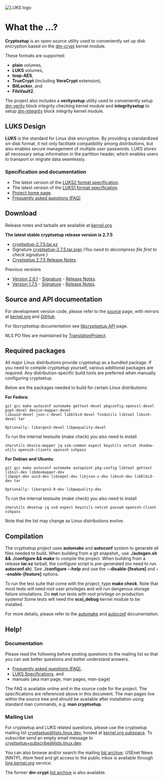 ![LUKS logo](https://gitlab.com/cryptsetup/cryptsetup/wikis/luks-logo.png)

What the ...?
=============
**Cryptsetup** is an open-source utility used to conveniently set up disk encryption based
on the [dm-crypt](https://gitlab.com/cryptsetup/cryptsetup/wikis/DMCrypt) kernel module.

These formats are supported:
  * **plain** volumes,
  * **LUKS** volumes,
  * **loop-AES**,
  * **TrueCrypt** (including **VeraCrypt** extension),
  * **BitLocker**, and
  * **FileVault2**.

The project also includes a **veritysetup** utility used to conveniently setup
[dm-verity](https://gitlab.com/cryptsetup/cryptsetup/wikis/DMVerity)
block integrity checking kernel module and **integritysetup** to setup
[dm-integrity](https://gitlab.com/cryptsetup/cryptsetup/wikis/DMIntegrity)
block integrity kernel module.

LUKS Design
-----------
**LUKS** is the standard for Linux disk encryption. By providing a standardized on-disk format,
it not only facilitate compatibility among distributions, but also enables secure management
of multiple user passwords. LUKS stores all necessary setup information in the partition header,
which enables users to transport or migrate data seamlessly.

### Specification and documentation
  * The latest version of the
  [LUKS2 format specification](https://gitlab.com/cryptsetup/LUKS2-docs).
  * The latest version of the
  [LUKS1 format specification](https://www.kernel.org/pub/linux/utils/cryptsetup/LUKS_docs/on-disk-format.pdf).
  * [Project home page](https://gitlab.com/cryptsetup/cryptsetup/).
  * [Frequently asked questions (FAQ)](https://gitlab.com/cryptsetup/cryptsetup/wikis/FrequentlyAskedQuestions)

Download
--------
Release notes and tarballs are available at
[kernel.org](https://www.kernel.org/pub/linux/utils/cryptsetup/).

**The latest stable cryptsetup release version is 2.7.5**
  * [cryptsetup-2.7.5.tar.xz](https://www.kernel.org/pub/linux/utils/cryptsetup/v2.7/cryptsetup-2.7.5.tar.xz)
  * Signature [cryptsetup-2.7.5.tar.sign](https://www.kernel.org/pub/linux/utils/cryptsetup/v2.7/cryptsetup-2.7.5.tar.sign)
    _(You need to decompress file first to check signature.)_
  * [Cryptsetup 2.7.5 Release Notes](https://www.kernel.org/pub/linux/utils/cryptsetup/v2.7/v2.7.5-ReleaseNotes).

Previous versions
 * [Version 2.6.1](https://www.kernel.org/pub/linux/utils/cryptsetup/v2.6/cryptsetup-2.6.1.tar.xz) -
   [Signature](https://www.kernel.org/pub/linux/utils/cryptsetup/v2.6/cryptsetup-2.6.1.tar.sign) -
   [Release Notes](https://www.kernel.org/pub/linux/utils/cryptsetup/v2.5/v2.5.0-ReleaseNotes).
 * [Version 1.7.5](https://www.kernel.org/pub/linux/utils/cryptsetup/v1.7/cryptsetup-1.7.5.tar.xz) -
   [Signature](https://www.kernel.org/pub/linux/utils/cryptsetup/v1.7/cryptsetup-1.7.5.tar.sign) -
   [Release Notes](https://www.kernel.org/pub/linux/utils/cryptsetup/v1.7/v1.7.5-ReleaseNotes).

Source and API documentation
----------------------------
For development version code, please refer to the
[source](https://gitlab.com/cryptsetup/cryptsetup/tree/master) page, with mirrors
at [kernel.org](https://git.kernel.org/cgit/utils/cryptsetup/cryptsetup.git/) and
[GitHub](https://github.com/mbroz/cryptsetup).

For libcryptsetup documentation see
[libcryptsetup API](https://mbroz.fedorapeople.org/libcryptsetup_API/) page.

NLS PO files are maintained by
[TranslationProject](https://translationproject.org/domain/cryptsetup.html).

Required packages
-----------------
All major Linux distributions provide cryptsetup as a bundled package. If you need
to compile cryptsetup yourself, various additional packages are required.
Any distribution-specific build tools are preferred when manually configuring cryptsetup.

Below are the packages needed to build for certain Linux distributions:

**For Fedora**:
```
git gcc make autoconf automake gettext-devel pkgconfig openssl-devel popt-devel device-mapper-devel
libuuid-devel json-c-devel libblkid-devel findutils libtool libssh-devel tar

Optionally: libargon2-devel libpwquality-devel
```
To run the internal testsuite (make check) you also need to install
```
sharutils device-mapper jq vim-common expect keyutils netcat shadow-utils openssh-clients openssh sshpass
```

**For Debian and Ubuntu**:
```
git gcc make autoconf automake autopoint pkg-config libtool gettext libssl-dev libdevmapper-dev
libpopt-dev uuid-dev libsepol-dev libjson-c-dev libssh-dev libblkid-dev tar

Optionally: libargon2-0-dev libpwquality-dev
```
To run the internal testsuite (make check) you also need to install
```
sharutils dmsetup jq xxd expect keyutils netcat passwd openssh-client sshpass
```

Note that the list may change as Linux distributions evolve.

Compilation
-----------
The cryptsetup project uses **automake** and **autoconf** system to generate all files needed to build.
When building from a git snapshot,, use **./autogen.sh && ./configure && make**
to compile the project. When building from a release **tar.xz** tarball, the configure script
is pre-generated (no need to run **autoconf.sh**).
See **./configure --help** and use the **--disable-[feature]** and **--enable-[feature]** options.

To run the test suite that come with the project, type **make check**.
Note that most tests will need root user privileges and will run dangerous storage failure simulations.
Do **not** run tests with root privilege on production systems! Some tests will need the **scsi_debug**
kernel module to be installed.

For more details, please refer to the
[automake](https://www.gnu.org/software/automake/manual/automake.html) and
[autoconf](https://www.gnu.org/savannah-checkouts/gnu/autoconf/manual/autoconf.html) documentation.

Help!
-----
### Documentation
Please read the following before posting questions to the mailing list so that
you can ask better questions and better understand answers.

* [Frequently asked questions (FAQ)](https://gitlab.com/cryptsetup/cryptsetup/wikis/FrequentlyAskedQuestions),
* [LUKS Specifications](#specification-and-documentation), and
* manuals (aka man page, man pages, man-page) 

The FAQ is available online and in the source code for the project. The specifications are
referenced above in this document. The man pages live within the source tree and should be
available after installation using standard man commands, e.g. **man cryptsetup**.

### Mailing List
For cryptsetup and LUKS related questions, please use the cryptsetup mailing list
[cryptsetup@lists.linux.dev](mailto:cryptsetup@lists.linux.dev),
hosted at [kernel.org subspace](https://subspace.kernel.org/lists.linux.dev.html).
To subscribe send an empty email message to
[cryptsetup+subscribe@lists.linux.dev](mailto:cryptsetup+subscribe@lists.linux.dev).

You can also browse and/or search the mailing [list archive](https://lore.kernel.org/cryptsetup/).
USEnet News (NNTP), Atom feed and git access to the public inbox is available through
[lore.kernel.org](https://lore.kernel.org) service.

The former **dm-crypt** [list archive](https://lore.kernel.org/dm-crypt/) is also available.
